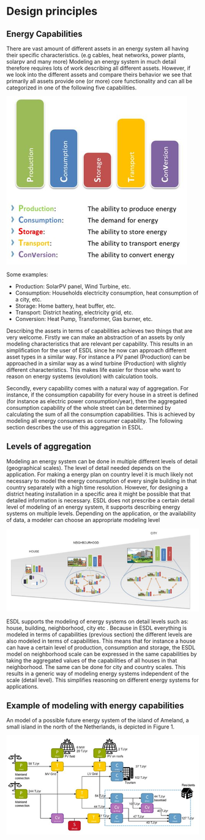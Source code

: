 # Design principles

## Energy Capabilities

There are vast amount of different assets in an energy system all having their specific characteristics. \(e.g cables, heat networks, power plants, solarpv and many more\) Modeling an energy system in much detail therefore requires lots of work describing all different assets. However, if we look into the different assets and compare theirs behavior we see that primarily all assets provide one \(or more\) core functionality and can all be categorized in one of the following five capabilities.

![](Images/Capabilities.JPG)

Some examples:

* Production:           SolarPV panel, Wind Turbine, etc.
* Consumption: 	Households electricity consumption, heat consumption of a city, etc.
* Storage:          	Home battery, heat buffer, etc.
* Transport:      	District heating, electricity grid, etc.
* Conversion:   	Heat Pump, Transformer, Gas burner, etc.

Describing the assets in terms of capabilities achieves two things that are very welcome. Firstly we can make an abstraction of an assets by only modeling characteristics that are relevant per capability. This results in an simplification for the user of ESDL since he now can approach different asset types in a similar way. For instance a PV panel \(Production\) can be approached in a similar way as a wind turbine \(Production\) with slightly different characteristics. This makes life easier for those who want to reason on energy systems \(evolution\) with calculation tools.

Secondly, every capability comes with a natural way of aggregation. For instance, if the consumption capability for every house in a street is defined \(for instance as electric power consumption/year\), then the aggregated consumption capability of the whole street can be determined by calculating the sum of all the consumption capabilities. This is achieved by modeling all energy consumers as consumer capability. The following section describes the use of this aggregation in ESDL.

## Levels of aggregation

Modeling an energy system can be done in multiple different levels of detail \(geographical scales\). The level of detail needed depends on the application. For making a energy plan on country level it is much likely not necessary to model the energy consumption of every single building in that country separately with a high time resolution. However, for designing a district heating installation in a specific area it might be possible that that detailed information is necessary. ESDL does not prescribe a certain detail level of modeling of an energy system, it supports describing energy systems on multiple levels. Depending on the application, or the availability of data, a modeler can choose an appropriate modeling level

![](Images/Aggregation%20Levels.JPG)



ESDL supports the modeling of energy systems on detail levels such as: house, building, neighborhood, city etc . Because in ESDL everything is modeled in terms of capabilities \(previous section\) the different levels are also modeled in terms of capabilities. This means that for instance a house can have a certain level of production, consumption and storage, the ESDL model on neighborhood scale can be expressed in the same capabilities by taking the aggregated values of the capabilities of all houses in that neighborhood. The same can be done for city and country scales. This results in a generic way of modeling energy systems independent of the scale \(detail level\). This simplifies reasoning on different energy systems for applications.

## Example of modeling with energy capabilities

An model of a possible future energy system of the island of Ameland, a small island in the north of the Netherlands, is depicted in Figure 1.

![](Images/Ameland.JPG)



